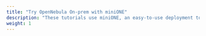 ```yaml
---
title: "Try OpenNebula On-prem with miniONE"
description: "These tutorials use miniONE, an easy-to-use deployment tool for evaluating OpenNebula, based on virtual machines (KVM). All necessary components to manage and run the virtual machines are installed and configured on your dedicated system with just a single command run"
weight: 1
---
```

